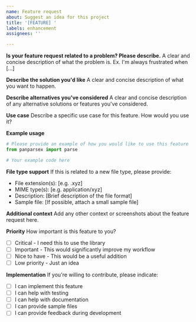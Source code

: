 ```yaml
---
name: Feature request
about: Suggest an idea for this project
title: '[FEATURE] '
labels: enhancement
assignees: ''

---
```


**Is your feature request related to a problem? Please describe.**
A clear and concise description of what the problem is. Ex. I'm always frustrated when [...]

**Describe the solution you'd like**
A clear and concise description of what you want to happen.

**Describe alternatives you've considered**
A clear and concise description of any alternative solutions or features you've considered.

**Use case**
Describe a specific use case for this feature. How would you use it?

**Example usage**
```python
# Please provide an example of how you would like to use this feature
from panparsex import parse

# Your example code here
```

**File type support**
If this is related to a new file type, please provide:
- File extension(s): [e.g. .xyz]
- MIME type(s): [e.g. application/xyz]
- Description: [Brief description of the file format]
- Sample file: [If possible, attach a small sample file]

**Additional context**
Add any other context or screenshots about the feature request here.

**Priority**
How important is this feature to you?
- [ ] Critical - I need this to use the library
- [ ] Important - This would significantly improve my workflow
- [ ] Nice to have - This would be a useful addition
- [ ] Low priority - Just an idea

**Implementation**
If you're willing to contribute, please indicate:
- [ ] I can implement this feature
- [ ] I can help with testing
- [ ] I can help with documentation
- [ ] I can provide sample files
- [ ] I can provide feedback during development
